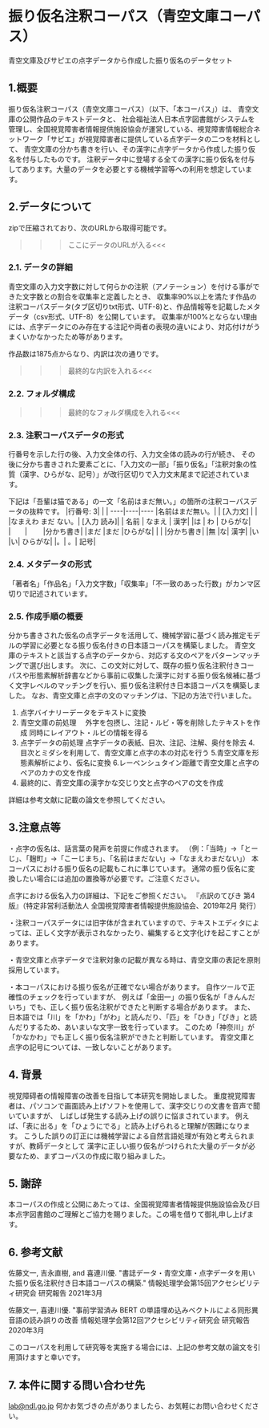# 振り仮名注釈コーパス（青空文庫コーパス）
青空文庫及びサピエの点字データから作成した振り仮名のデータセット

## 1.概要
振り仮名注釈コーパス（青空文庫コーパス）（以下、「本コーパス」）は、
青空文庫の公開作品のテキストデータと、
社会福祉法人日本点字図書館がシステムを管理し、全国視覚障害者情報提供施設協会が運営している、視覚障害情報総合ネットワーク「サピエ」が視覚障害者に提供している点字データの二つを材料として、
青空文庫の分かち書きを行い、その漢字に点字データから作成した振り仮名を付与したものです。
注釈データ中に登場する全ての漢字に振り仮名を付与してあります。大量のデータを必要とする機械学習等への利用を想定しています。

## 2.データについて
zipで圧縮されており、次のURLから取得可能です。
>>>ここにデータのURLが入る<<<

### 2.1. データの詳細
青空文庫の入力文字数に対して何らかの注釈（アノテーション）を付ける事ができた文字数との割合を収集率と定義したとき、
収集率90%以上を満たす作品の注釈コーパスデータ(タブ区切りtxt形式、UTF-8)と、作品情報等を記載したメタデータ（csv形式、UTF-8）を公開しています。
収集率が100%とならない理由には、点字データにのみ存在する注記や両者の表現の違いにより、対応付けがうまくいかなかったため等があります。

作品数は1875点からなり、内訳は次の通りです。
>>>最終的な内訳を入れる<<<

### 2.2. フォルダ構成
>>>最終的なフォルダ構成を入れる<<<

### 2.3. 注釈コーパスデータの形式
行番号を示した行の後、入力文全体の行、入力文全体の読みの行が続き、
その後に分かち書きされた要素ごとに、「入力文の一部」「振り仮名」「注釈対象の性質（漢字、ひらがな、記号）」が改行区切りで入力文末尾まで記述されています。

下記は「吾輩は猫である」の一文「名前はまだ無い。」の箇所の注釈コーパスデータの抜粋です。
|行番号: 3| | |
----|----|---- 
|名前はまだ無い。| 		| [入力文] |
|	|なまえわ まだ ない。|	[入力 読み]|
| 名前 | なまえ | 漢字|
|は |	わ |	ひらがな|
|　　|　　 	|分かち書き|
|まだ	|まだ	|ひらがな|
|	|	|分かち書き|
|無	|な|	漢字|
|い	|い|	ひらがな|
|。|	。|	記号|

### 2.4. メタデータの形式
「著者名」「作品名」「入力文字数」「収集率」「不一致のあった行数」がカンマ区切りで記述されています。


### 2.5. 作成手順の概要
分かち書きされた仮名の点字データを活用して、機械学習に基づく読み推定モデルの学習に必要となる振り仮名付きの日本語コーパスを構築しました。
青空文庫のテキストと該当する点字のデータから、対応する文のペアをパターンマッチングで選び出します。
次に、この文対に対して、既存の振り仮名注釈付きコーパスや形態素解析辞書などから事前に収集した漢字に対する振り仮名候補に基づく文字レベルのマッチングを行い、振り仮名注釈付き日本語コーパスを構築しました。
なお、青空文庫と点字の文のマッチングは、下記の方法で行いました。
1. 点字バイナリーデータをテキストに変換
2. 青空文庫の前処理
　外字を包摂し、注記・ルビ・等を削除したテキストを作成
  同時にレイアウト・ルビの情報を得る
3. 点字データの前処理
点字データの表紙、目次、注記、注解、奥付を除去
4.目次とミダシを利用して、青空文庫と点字の本の対応を行う
5.青空文庫を形態素解析により、仮名に変換
6.レーベンシュタイン距離で青空文庫と点字のペアのカナの文を作成
7. 最終的に、青空文庫の漢字かな交じり文と点字のペアの文を作成

詳細は参考文献に記載の論文を参照してください。


## 3.注意点等

・点字の仮名は、話言葉の発声を前提に作成されます。
（例：「当時」→「とーじ」、「麹町」→「こーじまち」、「名前はまだない」→「なまえわまだない」）
本コーパスにおける振り仮名の記載もこれに準じています。
通常の振り仮名に変換したい場合には追加の置換等が必要です。ご注意ください。

点字における仮名入力の詳細は、下記をご参照ください。
『点訳のてびき 第4版』（特定非営利活動法人 全国視覚障害者情報提供施設協会、2019年2月 発行）


・注釈コーパスデータには旧字体が含まれていますので、テキストエディタによっては、正しく文字が表示されなかったり、編集すると文字化けを起こすことがあります。

・青空文庫と点字データで注釈対象の記載が異なる時は、青空文庫の表記を原則採用しています。

・本コーパスにおける振り仮名が正確でない場合があります。
自作ツールで正確性のチェックを行っていますが、
例えば「金田一」の振り仮名が「きんんだいち」でも、正しく振り仮名注釈ができたと判断する場合があります。
また、日本語では「川」を「かわ」「がわ」と読んだり、「匹」を「ひき」「ぴき」と読んだりするため、あいまいな文字一致を行っています。
このため「神奈川」が「かなかわ」でも正しく振り仮名注釈ができたと判断しています。
青空文庫と点字の記号については、一致しないことがあります。

## 4. 背景
視覚障碍者の情報障害の改善を目指して本研究を開始しました。
重度視覚障害者は、パソコンで画面読み上げソフトを使用して、漢字交じりの文書を音声で聞いていますが、
しばしば発生する読み上げの誤りに悩まされています。
例えば、「表に出る」を「ひょうにでる」と読み上げられると理解が困難になります。
こうした誤りの訂正には機械学習による自然言語処理が有効と考えられますが、教師データとして
漢字に正しい振り仮名がつけられた大量のデータが必要なため、まずコーパスの作成に取り組みました。

## 5. 謝辞
本コーパスの作成と公開にあたっては、全国視覚障害者情報提供施設協会及び日本点字図書館のご理解とご協力を賜りました。この場を借りて御礼申し上げます。


## 6. 参考文献
佐藤文一, 吉永直樹, and 喜連川優. 
"書誌データ・青空文庫・点字データを用いた振り仮名注釈付き日本語コーパスの構築."
情報処理学会第15回アクセシビリティ研究会 研究報告 2021年3月

佐藤文一, 喜連川優. "事前学習済み BERT の単語埋め込みベクトルによる同形異音語の読み誤りの改善
情報処理学会第12回アクセシビリティ研究会 研究報告 2020年3月

このコーパスを利用して研究等を実施する場合には、上記の参考文献の論文を引用頂けますと幸いです。

## 7. 本件に関する問い合わせ先
lab@ndl.go.jp
何かお気づきの点がありましたら、お気軽にお問い合わせください。
